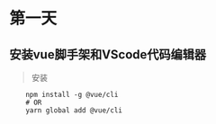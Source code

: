 # 第一天

## 安装vue脚手架和VScode代码编辑器


> 安装
```
    npm install -g @vue/cli
    # OR
    yarn global add @vue/cli
```